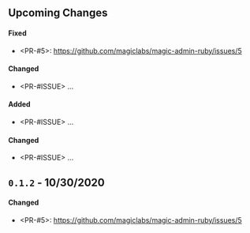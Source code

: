 ## Upcoming Changes

#### Fixed

- <PR-#5>: https://github.com/magiclabs/magic-admin-ruby/issues/5

#### Changed

- <PR-#ISSUE> ...

#### Added

- <PR-#ISSUE> ...

#### Changed

- <PR-#ISSUE> ...

## `0.1.2` - 10/30/2020

#### Changed

- <PR-#5>: https://github.com/magiclabs/magic-admin-ruby/issues/5